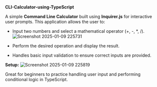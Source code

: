**CLI-Calculator-using-TypeScript**

A simple **Command Line Calculator** built using **Inquirer.js** for interactive user prompts. This application allows the user to:  
- Input two numbers and select a mathematical operator (+, -, *, /).
![Screenshot 2025-01-09 225731](https://github.com/user-attachments/assets/a70813ca-214b-4c6b-8446-3f0d3e35c0e9)

- Perform the desired operation and display the result.  
- Handles basic input validation to ensure correct inputs are provided.

**Setup:**
![Screenshot 2025-01-09 225819](https://github.com/user-attachments/assets/34fc0528-ff6f-4d09-93c0-609bfeffc473)

Great for beginners to practice handling user input and performing conditional logic in TypeScript.
